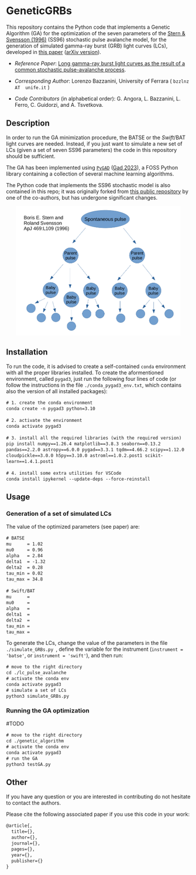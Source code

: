 # GeneticGRBs

This repository contains the Python code that implements a Genetic Algorithm (GA) for the optimization of the seven parameters of the [Stern & Svensson (1996)](https://iopscience.iop.org/article/10.1086/310267) (SS96) stochastic pulse avalanche model, for the generation of simulated gamma-ray burst (GRB) light curves (LCs), developed in [this paper]() ([arXiv version]()).

- _Reference Paper_: [Long gamma-ray burst light curves as the result of a common stochastic pulse-avalanche process]().

- _Corresponding Author_: Lorenzo Bazzanini, University of Ferrara ( `bzzlnz  AT  unife.it` )

- _Code Contributors_ (in alphabetical order): G. Angora, L. Bazzanini, L. Ferro, C. Guidorzi, and A. Tsvetkova.


## Description

In order to run the GA minimization procedure, the BATSE or the _Swift_/BAT light curves are needed. Instead, if you just want to simulate a new set of LCs (given a set of seven SS96 parameters) the code in this repository should be sufficient.

The GA has been implemented using [`PyGAD`](https://github.com/ahmedfgad/GeneticAlgorithmPython) ([Gad 2023](https://link.springer.com/article/10.1007/s11042-023-17167-y)), a FOSS Python library containing a collection of several machine learning algorithms.

The Python code that implements the SS96 stochastic model is also contained in this repo; it was originally forked from [this public repository](https://github.com/anastasia-tsvetkova/lc_pulse_avalanche) by one of the co-authors, but has undergone significant changes.

<p align="center">
<img src="avalanche.png"  alt="" width = "450" />
</p>



## Installation

To run the code, it is advised to create a self-contained `conda` environment with all the proper libraries installed. To create the aformentioned environment, called `pygad3`, just run the following four lines of code (or follow the instructions in the file `./conda_pygad3_env.txt`, which contains also the version of all installed packages):
```
# 1. create the conda environment 
conda create -n pygad3 python=3.10

# 2. activate the environment
conda activate pygad3

# 3. install all the required libraries (with the required version)
pip install numpy==1.26.4 matplotlib==3.8.3 seaborn==0.13.2 pandas==2.2.0 astropy==6.0.0 pygad==3.3.1 tqdm==4.66.2 scipy==1.12.0 cloudpickle==3.0.0 h5py==3.10.0 astroml==1.0.2.post1 scikit-learn==1.4.1.post1

# 4. install some extra utilities for VSCode
conda install ipykernel --update-deps --force-reinstall
```


## Usage

### Generation of a set of simulated LCs
The value of the optimized parameters (see paper) are:
```
# BATSE
mu      = 1.02
mu0     = 0.96
alpha   = 2.84
delta1  = -1.32
delta2  = 0.28
tau_min = 0.02
tau_max = 34.8

# Swift/BAT
mu      = 
mu0     = 
alpha   = 
delta1  = 
delta2  = 
tau_min = 
tau_max = 

```

To generate the LCs, change the value of the parameters in the file `./simulate_GRBs.py `, define the variable for the instrument (`instrument = 'batse'`, or `instrument = 'swift'`), and then run:
```
# move to the right directory
cd ./lc_pulse_avalanche
# activate the conda env
conda activate pygad3
# simulate a set of LCs
python3 simulate_GRBs.py
```

### Running the GA optimization
#TODO
```
# move to the right directory
cd ./genetic_algorithm
# activate the conda env
conda activate pygad3
# run the GA
python3 testGA.py
```



## Other
If you have any question or you are interested in contributing do not hesitate to contact the authors.

Please cite the following associated paper if you use this code in your work:
```
@article{,
  title={},
  author={},
  journal={},
  pages={},
  year={},
  publisher={}
}
```
